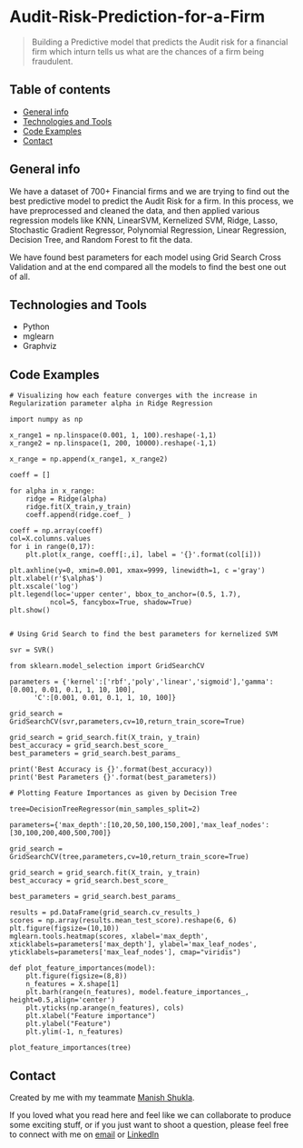 # Audit-Risk-Prediction-for-a-Firm

> Building a Predictive model that predicts the Audit risk for a financial firm which inturn tells us what are the chances of a firm being fraudulent.

## Table of contents
* [General info](#general-info)
* [Technologies and Tools](#technologies-and-tools)
* [Code Examples](#code-examples)
* [Contact](#contact)

## General info
We have a dataset of 700+ Financial firms and we are trying to find out the best predictive model to predict the Audit Risk for a firm.
In this process, we have preprocessed and cleaned the data, and then applied various regression models like KNN, LinearSVM, Kernelized SVM, Ridge, Lasso, Stochastic Gradient Regressor, Polynomial Regression, Linear Regression, Decision Tree, and Random Forest to fit the data.

We have found best parameters for each model using Grid Search Cross Validation and at the end compared all the models to find the best one out of all.

## Technologies and Tools
* Python 
* mglearn
* Graphviz

## Code Examples

````
# Visualizing how each feature converges with the increase in Regularization parameter alpha in Ridge Regression

import numpy as np

x_range1 = np.linspace(0.001, 1, 100).reshape(-1,1)
x_range2 = np.linspace(1, 200, 10000).reshape(-1,1)

x_range = np.append(x_range1, x_range2)

coeff = []

for alpha in x_range: 
    ridge = Ridge(alpha)
    ridge.fit(X_train,y_train)
    coeff.append(ridge.coef_ )
    
coeff = np.array(coeff)
col=X.columns.values
for i in range(0,17):
    plt.plot(x_range, coeff[:,i], label = '{}'.format(col[i]))

plt.axhline(y=0, xmin=0.001, xmax=9999, linewidth=1, c ='gray')
plt.xlabel(r'$\alpha$')
plt.xscale('log')
plt.legend(loc='upper center', bbox_to_anchor=(0.5, 1.7),
          ncol=5, fancybox=True, shadow=True)
plt.show()
````
````

# Using Grid Search to find the best parameters for kernelized SVM

svr = SVR()

from sklearn.model_selection import GridSearchCV

parameters = {'kernel':['rbf','poly','linear','sigmoid'],'gamma':[0.001, 0.01, 0.1, 1, 10, 100],
      'C':[0.001, 0.01, 0.1, 1, 10, 100]}

grid_search = GridSearchCV(svr,parameters,cv=10,return_train_score=True)

grid_search = grid_search.fit(X_train, y_train)
best_accuracy = grid_search.best_score_
best_parameters = grid_search.best_params_

print('Best Accuracy is {}'.format(best_accuracy))
print('Best Parameters {}'.format(best_parameters))
````
````
# Plotting Feature Importances as given by Decision Tree

tree=DecisionTreeRegressor(min_samples_split=2)

parameters={'max_depth':[10,20,50,100,150,200],'max_leaf_nodes':[30,100,200,400,500,700]}

grid_search = GridSearchCV(tree,parameters,cv=10,return_train_score=True)

grid_search = grid_search.fit(X_train, y_train)
best_accuracy = grid_search.best_score_

best_parameters = grid_search.best_params_

results = pd.DataFrame(grid_search.cv_results_)
scores = np.array(results.mean_test_score).reshape(6, 6)
plt.figure(figsize=(10,10))
mglearn.tools.heatmap(scores, xlabel='max_depth', xticklabels=parameters['max_depth'], ylabel='max_leaf_nodes', yticklabels=parameters['max_leaf_nodes'], cmap="viridis")

def plot_feature_importances(model):
    plt.figure(figsize=(8,8))
    n_features = X.shape[1]
    plt.barh(range(n_features), model.feature_importances_, height=0.5,align='center')
    plt.yticks(np.arange(n_features), cols)
    plt.xlabel("Feature importance")
    plt.ylabel("Feature")
    plt.ylim(-1, n_features)

plot_feature_importances(tree)

````

## Contact
Created by me with my teammate [Manish Shukla](https://github.com/Manishms18).

If you loved what you read here and feel like we can collaborate to produce some exciting stuff, or if you
just want to shoot a question, please feel free to connect with me on 
<a href="mailto:nick22910@gmail.com">email</a> or 
<a href="https://www.linkedin.com/in/ashishsharma1993/" target="_blank">LinkedIn</a>
